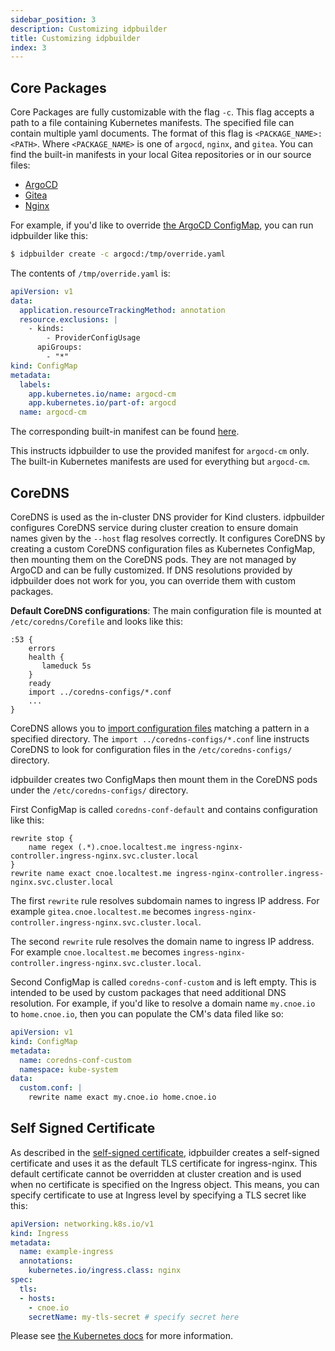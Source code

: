 ```yaml
---
sidebar_position: 3
description: Customizing idpbuilder
title: Customizing idpbuilder
index: 3
---
```


## Core Packages

Core Packages are fully customizable with the flag `-c`. This flag accepts a path to a file containing Kubernetes manifests.
The specified file can contain multiple yaml documents.
The format of this flag is `<PACKAGE_NAME>:<PATH>`. Where `<PACKAGE_NAME>` is one of `argocd`, `nginx`, and `gitea`.
You can find the built-in manifests in your local Gitea repositories or in our source files:
- [ArgoCD](https://github.com/cnoe-io/idpbuilder/blob/main/pkg/controllers/localbuild/resources/argo/install.yaml)
- [Gitea](https://github.com/cnoe-io/idpbuilder/blob/main/pkg/controllers/localbuild/resources/gitea/k8s/install.yaml)
- [Nginx](https://github.com/cnoe-io/idpbuilder/blob/main/pkg/controllers/localbuild/resources/nginx/k8s/ingress-nginx.yaml)

For example, if you'd like to override [the ArgoCD ConfigMap](https://argo-cd.readthedocs.io/en/stable/operator-manual/declarative-setup/), you can run idpbuilder like this:

```bash 
$ idpbuilder create -c argocd:/tmp/override.yaml
```

The contents of `/tmp/override.yaml` is:

```yaml
apiVersion: v1
data:
  application.resourceTrackingMethod: annotation
  resource.exclusions: |
    - kinds:
        - ProviderConfigUsage
      apiGroups:
        - "*"
kind: ConfigMap
metadata:
  labels:
    app.kubernetes.io/name: argocd-cm
    app.kubernetes.io/part-of: argocd
  name: argocd-cm
```

The corresponding built-in manifest can be found [here](https://github.com/cnoe-io/idpbuilder/blob/eab34d6c75784f3dce44896e141afbc2a40de03c/pkg/controllers/localbuild/resources/argo/install.yaml#L21082-L21096).

This instructs idpbuilder to use the provided manifest for `argocd-cm` only. The built-in Kubernetes manifests are used for everything but `argocd-cm`.

## CoreDNS

CoreDNS is used as the in-cluster DNS provider for Kind clusters. idpbuilder configures CoreDNS service during cluster creation to ensure domain names given by the `--host` flag resolves correctly.
It configures CoreDNS by creating a custom CoreDNS configuration files as Kubernetes ConfigMap, then mounting them on the CoreDNS pods.
They are not managed by ArgoCD and can be fully customized. If DNS resolutions provided by idpbuilder does not work for you, you can override them with custom packages.

**Default CoreDNS configurations**:
The main configuration file is mounted at `/etc/coredns/Corefile` and looks like this:

```
:53 {
    errors
    health {
       lameduck 5s
    }
    ready
    import ../coredns-configs/*.conf
    ...
}
```

CoreDNS allows you to [import configuration files](https://coredns.io/plugins/import/) matching a pattern in a specified directory.
The `import ../coredns-configs/*.conf` line instructs CoreDNS to look for configuration files in the `/etc/coredns-configs/` directory.

idpbuilder creates two ConfigMaps then mount them in the CoreDNS pods under the `/etc/coredns-configs/` directory.

First ConfigMap is called `coredns-conf-default` and contains configuration like this:

```
rewrite stop {
    name regex (.*).cnoe.localtest.me ingress-nginx-controller.ingress-nginx.svc.cluster.local
}
rewrite name exact cnoe.localtest.me ingress-nginx-controller.ingress-nginx.svc.cluster.local
```

The first `rewrite` rule resolves subdomain names to ingress IP address. For example `gitea.cnoe.localtest.me` becomes `ingress-nginx-controller.ingress-nginx.svc.cluster.local`.

The second `rewrite` rule resolves the domain name to ingress IP address. For example  `cnoe.localtest.me` becomes `ingress-nginx-controller.ingress-nginx.svc.cluster.local`.

Second ConfigMap is called `coredns-conf-custom` and is left empty. This is intended to be used by custom packages that need additional DNS resolution.
For example, if you'd like to resolve a domain name `my.cnoe.io` to `home.cnoe.io`, then you can populate the CM's data filed like so:

```yaml
apiVersion: v1
kind: ConfigMap
metadata:
  name: coredns-conf-custom
  namespace: kube-system
data:
  custom.conf: |
    rewrite name exact my.cnoe.io home.cnoe.io
```

## Self Signed Certificate

As described in the [self-signed certificate](./how-it-works#self-signed-certificate), idpbuilder creates a self-signed certificate and uses it as the default TLS certificate for ingress-nginx. 
This default certificate cannot be overridden at cluster creation and is used when no certificate is specified on the Ingress object.
This means, you can specify certificate to use at Ingress level by specifying a TLS secret like this:

```yaml
apiVersion: networking.k8s.io/v1
kind: Ingress
metadata:
  name: example-ingress
  annotations:
    kubernetes.io/ingress.class: nginx
spec:
  tls:
  - hosts:
    - cnoe.io
    secretName: my-tls-secret # specify secret here
```
Please see [the Kubernetes docs](https://kubernetes.io/docs/concepts/services-networking/ingress/) for more information.


